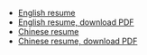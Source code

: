 - [English resume](/resumes/resume.html)
- [English resume, download PDF](/resumes/resume.pdf)
- [Chinese resume](/resumes/resume-cn.html)
- [Chinese resume, download PDF](/resumes/resume-cn.pdf)
